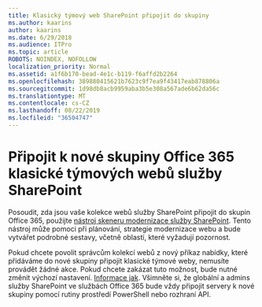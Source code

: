 ```yaml
---
title: Klasický týmový web SharePoint připojit do skupiny
ms.author: kaarins
author: kaarins
ms.date: 6/29/2018
ms.audience: ITPro
ms.topic: article
ROBOTS: NOINDEX, NOFOLLOW
localization_priority: Normal
ms.assetid: a1f6b170-bead-4e1c-b119-f6affd2b2264
ms.openlocfilehash: 389880415621b7623c9f7ea9f43417eab878806a
ms.sourcegitcommit: 1d98db8acb9959aba3b5e308a567ade6b62da56c
ms.translationtype: MT
ms.contentlocale: cs-CZ
ms.lasthandoff: 08/22/2019
ms.locfileid: "36504747"
---
```

# <a name="connect-classic-sharepoint-team-sites-to-new-office-365-groups"></a>Připojit k nové skupiny Office 365 klasické týmových webů služby SharePoint

Posoudit, zda jsou vaše kolekce webů služby SharePoint připojit do skupin Office 365, použijte [nástroj skeneru modernizace služby SharePoint](https://go.microsoft.com/fwlink/?linkid=873066). Tento nástroj může pomoci při plánování, strategie modernizace webu a bude vytvářet podrobné sestavy, včetně oblastí, které vyžadují pozornost.
  
Pokud chcete povolit správcům kolekcí webů z nový příkaz nabídky, které přidáváme do nové skupiny připojit klasické týmové weby, nemusíte provádět žádné akce. Pokud chcete zakázat tuto možnost, bude nutné změnit výchozí nastavení. [Informace jak](https://go.microsoft.com/fwlink/?linkid=2004316). Všimněte si, že globální a admins služby SharePoint ve službách Office 365 bude vždy připojit servery k nové skupiny pomocí rutiny prostředí PowerShell nebo rozhraní API.
  

